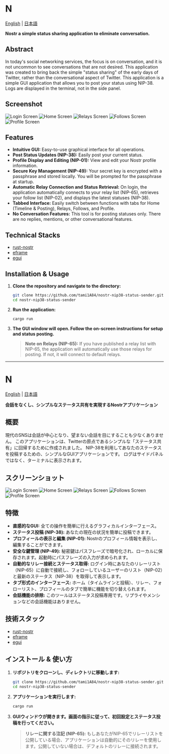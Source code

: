 # N

[English](#n) | [日本語](#n-1)

**Nostr a simple status sharing application to eliminate conversation.**

## Abstract

In today's social networking services, the focus is on conversation, and it is not uncommon to see conversations that are not desired.
This application was created to bring back the simple "status sharing" of the early days of Twitter, rather than the conversational aspect of Twitter.
This application is a simple GUI application that allows you to post your status using NIP-38.
Logs are displayed in the terminal, not in the side panel.

## Screenshot

![Login Screen](images/login_screen.png)
![Home Screen](images/home_screen.png)
![Relays Screen](images/relays_screen.png)
![Follows Screen](images/follows_screen.png)
![Profile Screen](images/profile_screen.png)

## Features

*   **Intuitive GUI:** Easy-to-use graphical interface for all operations.
*   **Post Status Updates (NIP-38):** Easily post your current status.
*   **Profile Display and Editing (NIP-01):** View and edit your Nostr profile information.
*   **Secure Key Management (NIP-49):** Your secret key is encrypted with a passphrase and stored locally. You will be prompted for the passphrase at startup.
*   **Automatic Relay Connection and Status Retrieval:** On login, the application automatically connects to your relay list (NIP-65), retrieves your follow list (NIP-02), and displays the latest statuses (NIP-38).
*   **Tabbed Interface:** Easily switch between functions with tabs for Home (Timeline & Posting), Relays, Follows, and Profile.
*   **No Conversation Features:** This tool is for posting statuses only. There are no replies, mentions, or other conversational features.

## Technical Stacks

*   [rust-nostr](https://docs.rs/nostr/latest/nostr/index.html)
*   [eframe](https://github.com/emilk/egui/tree/master/crates/eframe)
*   [egui](https://github.com/emilk/egui)

## Installation & Usage

1.  **Clone the repository and navigate to the directory:**
    ```bash
    git clone https://github.com/tami1A84/nostr-nip38-status-sender.git
    cd nostr-nip38-status-sender
    ```
2.  **Run the application:**
    ```bash
    cargo run
    ```
3.  **The GUI window will open. Follow the on-screen instructions for setup and status posting.**

    > **Note on Relays (NIP-65):**
    > If you have published a relay list with NIP-65, the application will automatically use those relays for posting. If not, it will connect to default relays.

---

# N

[English](#n) | [日本語](#n-1)

**会話をなくし、シンプルなステータス共有を実現するNostrアプリケーション**

## 概要

現代のSNSは会話が中心となり、望まない会話を目にすることも少なくありません。
このアプリケーションは、Twitterの原点であるシンプルな「ステータス共有」に回帰するために作成されました。
NIP-38を利用してあなたのステータスを投稿するための、シンプルなGUIアプリケーションです。
ログはサイドパネルではなく、ターミナルに表示されます。

## スクリーンショット

![Login Screen](images/login_screen.png)
![Home Screen](images/home_screen.png)
![Relays Screen](images/relays_screen.png)
![Follows Screen](images/follows_screen.png)
![Profile Screen](images/profile_screen.png)

## 特徴

*   **直感的なGUI:** 全ての操作を簡単に行えるグラフィカルインターフェース。
*   **ステータス投稿 (NIP-38):** あなたの現在の状況を簡単に投稿できます。
*   **プロフィールの表示と編集 (NIP-01):** Nostrのプロフィール情報を表示し、編集することができます。
*   **安全な鍵管理 (NIP-49):** 秘密鍵はパスフレーズで暗号化され、ローカルに保存されます。起動時にパスフレーズの入力が求められます。
*   **自動的なリレー接続とステータス取得:** ログイン時にあなたのリレーリスト（NIP-65）に自動で接続し、フォローしているユーザーのリスト（NIP-02）と最新のステータス（NIP-38）を取得して表示します。
*   **タブ形式のインターフェース:** ホーム（タイムラインと投稿）、リレー、フォローリスト、プロフィールのタブで簡単に機能を切り替えられます。
*   **会話機能の排除:** このツールはステータス投稿専用です。リプライやメンションなどの会話機能はありません。

## 技術スタック

*   [rust-nostr](https://docs.rs/nostr/latest/nostr/index.html)
*   [eframe](https://github.com/emilk/egui/tree/master/crates/eframe)
*   [egui](https://github.com/emilk/egui)

## インストール & 使い方

1.  **リポジトリをクローンし、ディレクトリに移動します:**
    ```bash
    git clone https://github.com/tami1A84/nostr-nip38-status-sender.git
    cd nostr-nip38-status-sender
    ```
2.  **アプリケーションを実行します:**
    ```bash
    cargo run
    ```
3.  **GUIウィンドウが開きます。画面の指示に従って、初回設定とステータス投稿を行ってください。**

    > **リレーに関する注記 (NIP-65):**
    > もしあなたがNIP-65でリレーリストを公開している場合、アプリケーションは自動的にそのリレーを使用します。公開していない場合は、デフォルトのリレーに接続されます。
